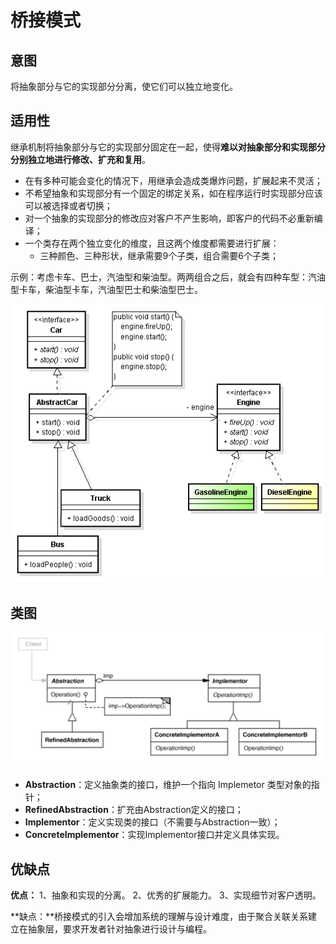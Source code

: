 # 桥接模式

## 意图

将抽象部分与它的实现部分分离，使它们可以独立地变化。



## 适用性

继承机制将抽象部分与它的实现部分固定在一起，使得**难以对抽象部分和实现部分分别独立地进行修改、扩充和复用**。

- 在有多种可能会变化的情况下，用继承会造成类爆炸问题，扩展起来不灵活；
- 不希望抽象和实现部分有一个固定的绑定关系，如在程序运行时实现部分应该可以被选择或者切换；
- 对一个抽象的实现部分的修改应对客户不产生影响，即客户的代码不必重新编译；
- 一个类存在两个独立变化的维度，且这两个维度都需要进行扩展：
  - 三种颜色、三种形状，继承需要9个子类，组合需要6个子类；



示例：考虑卡车、巴士，汽油型和柴油型。两两组合之后，就会有四种车型：汽油型卡车，柴油型卡车，汽油型巴士和柴油型巴士。

![汽车事例](pics/bridge_car.png)

## 类图

<img src="pics/bridget.png" alt="img" style="zoom: 67%;" />

- **Abstraction**：定义抽象类的接口，维护一个指向 Implemetor 类型对象的指针；
- **RefinedAbstraction**：扩充由Abstraction定义的接口；
- **Implementor**：定义实现类的接口（不需要与Abstraction一致）；
- **ConcreteImplementor**：实现Implementor接口并定义具体实现。



## 优缺点

**优点：** 1、抽象和实现的分离。 2、优秀的扩展能力。 3、实现细节对客户透明。

**缺点：**桥接模式的引入会增加系统的理解与设计难度，由于聚合关联关系建立在抽象层，要求开发者针对抽象进行设计与编程。